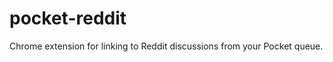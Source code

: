 pocket-reddit
=============

Chrome extension for linking to Reddit discussions from your Pocket queue.
